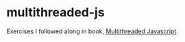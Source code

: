# multithreaded-js

Exercises I followed along in book, [Multithreaded Javascript](https://www.oreilly.com/library/view/multithreaded-javascript/9781098104429/).
